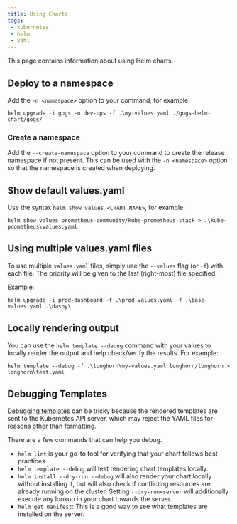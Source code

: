 ```yaml
---
title: Using Charts
tags:
 - kubernetes
 - helm
 - yaml
---
```


This page contains information about using Helm charts.
<!--more-->

## Deploy to a namespace

Add the `-n <namespace>` option to your command, for example

```shell
helm upgrade -i gogs -n dev-ops -f .\my-values.yaml ./gogs-helm-chart/gogs/
```

### Create a namespace

Add the `--create-namespace` option to your command to create the release namespace if not present.
This can be used with the `-n <namespace>` option so that the namespace is created when deploying.

## Show default values.yaml

Use the syntax `helm show values <CHART_NAME>`, for example:

```shell
helm show values prometheus-community/kube-prometheus-stack > .\kube-prometheus\values.yaml
```

## Using multiple values.yaml files

To use multiple `values.yaml` files, simply use the `--values` flag (or `-f`) with each file. 
The priority will be given to the last (right-most) file specified.

Example:

```shell
helm upgrade -i prod-dashboard -f .\prod-values.yaml -f .\base-values.yaml .\dashy\
```

## Locally rendering output

You can use the `helm template --debug` command with your values to locally render the output and help check/verify the results.
For example:

```shell
helm template --debug -f .\longhorn\my-values.yaml longhorn/longhorn > longhorn\test.yaml
```

## Debugging Templates

[Debugging templates](https://helm.sh/docs/chart_template_guide/debugging/) can be tricky because the rendered templates 
are sent to the Kubernetes API server, which may reject the YAML files for reasons other than formatting.

There are a few commands that can help you debug.

* `helm lint` is your go-to tool for verifying that your chart follows best practices
* `helm template --debug` will test rendering chart templates locally.
* `helm install --dry-run --debug` will also render your chart locally without installing it, but will also check if conflicting resources are already running on the cluster. Setting `--dry-run=server` will additionally execute any lookup in your chart towards the server.
* `helm get manifest`: This is a good way to see what templates are installed on the server.


